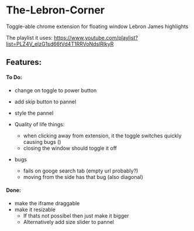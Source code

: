 # The-Lebron-Corner
Toggle-able chrome extension for floating window Lebron James highlights 


The playlist it uses: https://www.youtube.com/playlist?list=PLZ4V_elzG1sd66tVd4T1RRVoNdslRlkyR

## Features:

#### To Do:
- change on toggle to power button
- add skip button to pannel
- style the pannel

- Quality of life things:
    - when clicking away from extension, it the toggle switches quickly causing bugs ()
    - closing the window should toggle it off

- bugs
    - fails on googe search tab (empty url probably?)
    - moving from the side has that bug (also diagonal)


#### Done:

- make the iframe draggable
- make it resizable 
    - If thats not possibel then just make it bigger
    - Alternatively add size slider to pannel
